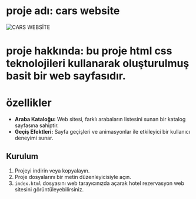 # proje adı: cars website

![CARS WEBSİTE](./images/cars%20web-site.gif)
# proje hakkında: bu proje html css teknolojileri kullanarak oluşturulmuş basit bir web sayfasıdır.
  
# özellikler
- **Araba Kataloğu:** Web sitesi, farklı arabaların listesini sunan bir katalog sayfasına sahiptir. 
- **Geçiş Efektleri:** Sayfa geçişleri ve animasyonlar ile etkileyici bir kullanıcı deneyimi sunar.

## Kurulum
1. Projeyi indirin veya kopyalayın.
2. Proje dosyalarını bir metin düzenleyicisiyle açın.
3. `index.html` dosyasını web tarayıcınızda açarak hotel rezervasyon web sitesini görüntüleyebilirsiniz.



